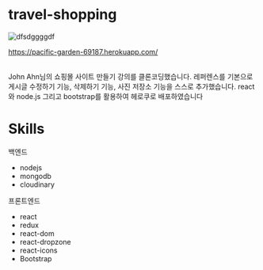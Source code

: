 # travel-shopping
![dfsdggggdf](https://user-images.githubusercontent.com/97166696/164247201-bf3c6642-883b-4376-9774-9ed072077bc4.png)

https://pacific-garden-69187.herokuapp.com/

<br>
John Ahn님의 쇼핑몰 사이트 만들기 강의를 클론코딩했습니다. 레퍼렌스를 기본으로 게시글 수정하기 기능, 삭제하기 기능, 사진 저장소 기능을 스스로 추가했습니다.
react와 node.js 그리고 bootstrap를 활용하여 헤로쿠로 배포하였습니다

# Skills

백엔드
+ nodejs
+ mongodb
+ cloudinary

프론트엔드
+ react
+ redux
+ react-dom
+ react-dropzone
+ react-icons
+ Bootstrap
